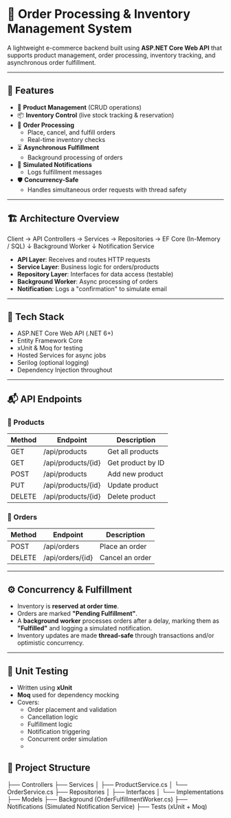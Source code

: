 # 🛒 Order Processing & Inventory Management System

A lightweight e-commerce backend built using **ASP.NET Core Web API** that supports product management, order processing, inventory tracking, and asynchronous order fulfillment.

---

## 📌 Features

- 🔧 **Product Management** (CRUD operations)
- 📦 **Inventory Control** (live stock tracking & reservation)
- 🧾 **Order Processing**
  - Place, cancel, and fulfill orders
  - Real-time inventory checks
- ⏳ **Asynchronous Fulfillment**
  - Background processing of orders
- 📣 **Simulated Notifications**
  - Logs fulfillment messages
- 🛡️ **Concurrency-Safe**
  - Handles simultaneous order requests with thread safety

---

## 🏗️ Architecture Overview

Client → API Controllers → Services → Repositories → EF Core (In-Memory / SQL)
                             ↓
                    Background Worker
                             ↓
                   Notification Service

- **API Layer**: Receives and routes HTTP requests
- **Service Layer**: Business logic for orders/products
- **Repository Layer**: Interfaces for data access (testable)
- **Background Worker**: Async processing of orders
- **Notification**: Logs a "confirmation" to simulate email

---

## 🚀 Tech Stack

- ASP.NET Core Web API (.NET 6+)
- Entity Framework Core
- xUnit & Moq for testing
- Hosted Services for async jobs
- Serilog (optional logging)
- Dependency Injection throughout

---

## 📬 API Endpoints

### 🔹 Products

| Method | Endpoint               | Description           |
|--------|------------------------|-----------------------|
| GET    | /api/products          | Get all products      |
| GET    | /api/products/{id}     | Get product by ID     |
| POST   | /api/products          | Add new product       |
| PUT    | /api/products/{id}     | Update product        |
| DELETE | /api/products/{id}     | Delete product        |

### 🔹 Orders

| Method | Endpoint               | Description           |
|--------|------------------------|-----------------------|
| POST   | /api/orders            | Place an order        |
| DELETE | /api/orders/{id}       | Cancel an order       |

---

## ⚙️ Concurrency & Fulfillment

- Inventory is **reserved at order time**.
- Orders are marked **"Pending Fulfillment"**.
- A **background worker** processes orders after a delay, marking them as **"Fulfilled"** and logging a simulated notification.
- Inventory updates are made **thread-safe** through transactions and/or optimistic concurrency.

---

## 🧪 Unit Testing

- Written using **xUnit**
- **Moq** used for dependency mocking
- Covers:
  - Order placement and validation
  - Cancellation logic
  - Fulfillment logic
  - Notification triggering
  - Concurrent order simulation
  - 

## 🧱 Project Structure
├── Controllers
├── Services
│   ├── ProductService.cs
│   └── OrderService.cs
├── Repositories
│   ├── Interfaces
│   └── Implementations
├── Models
├── Background (OrderFulfillmentWorker.cs)
├── Notifications (Simulated Notification Service)
├── Tests (xUnit + Moq)
